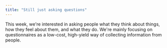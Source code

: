 ```yaml
---
title: "Still just asking questions"
---
```


This week, we're interested in asking people what they think about things, how they feel about them, and what they do. We're mainly focusing on questionnaires as a low-cost, high-yield way of collecting information from people.

